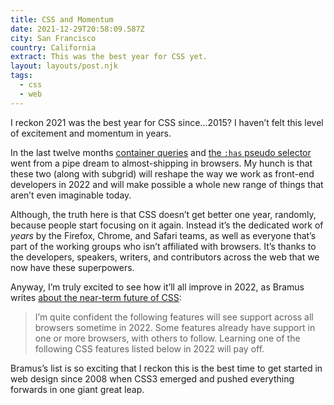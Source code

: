 ```yaml
---
title: CSS and Momentum
date: 2021-12-29T20:58:09.587Z
city: San Francisco
country: California
extract: This was the best year for CSS yet.
layout: layouts/post.njk
tags:
  - css
  - web
---
```


I reckon 2021 was the best year for CSS since…2015? I haven’t felt this level of excitement and momentum in years.

In the last twelve months [container queries](https://css-tricks.com/say-hello-to-css-container-queries/) and [the `:has` pseudo selector](https://www.bram.us/2021/12/21/the-css-has-selector-is-way-more-than-a-parent-selector/) went from a pipe dream to almost-shipping in browsers. My hunch is that these two (along with subgrid) will reshape the way we work as front-end developers in 2022 and will make possible a whole new range of things that aren’t even imaginable today.

Although, the truth here is that CSS doesn’t get better one year, randomly, because people start focusing on it again. Instead it’s the dedicated work of _years_ by the Firefox, Chrome, and Safari teams, as well as everyone that’s part of the working groups who isn’t affiliated with browsers. It’s thanks to the developers, speakers, writers, and contributors across the web that we now have these superpowers.

Anyway, I’m truly excited to see how it’ll all improve in 2022, as Bramus writes [about the near-term future of CSS](https://www.bram.us/2021/12/27/css-in-2022/):

> I’m quite confident the following features will see support across all browsers sometime in 2022. Some features already have support in one or more browsers, with others to follow. Learning one of the following CSS features listed below in 2022 will pay off.

Bramus’s list is so exciting that I reckon this is the best time to get started in web design since 2008 when CSS3 emerged and pushed everything forwards in one giant great leap.
